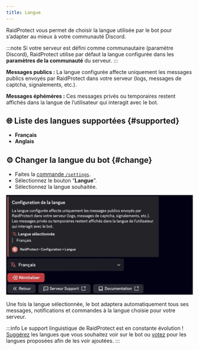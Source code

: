 ```yaml
---
title: Langue
---
```


RaidProtect vous permet de choisir la langue utilisée par le bot pour s’adapter au mieux à votre communauté Discord.

:::note
Si votre serveur est défini comme communautaire (paramètre Discord), RaidProtect utilise par défaut la langue configurée dans les **paramètres de la communauté** du serveur.
:::

**Messages publics :** La langue configurée affecte uniquement les messages publics envoyés par RaidProtect dans votre serveur (logs, messages de captcha, signalements, etc.).

**Messages éphémères :** Ces messages privés ou temporaires restent affichés dans la langue de l’utilisateur qui interagit avec le bot.

## 🌐 Liste des langues supportées  {#supported}

- **Français**
- **Anglais**

## ⚙️ Changer la langue du bot {#change}

- Faites la [commande `/settings`](./setup.md#settings).
- Sélectionnez le bouton “**Langue**”.
- Sélectionnez la langue souhaitée.

![Capture d'écran paramètre langues](./assets/rp-settings-language.webp)

Une fois la langue sélectionnée, le bot adaptera automatiquement tous ses messages, notifications et commandes à la langue choisie pour votre serveur.

:::info
Le support linguistique de RaidProtect est en constante évolution ! [Suggérez](https://suggestions.raidprotect.bot) les langues que vous souhaitez voir sur le bot ou [votez](https://suggestions.raidprotect.bot) pour les langues proposées afin de les voir ajoutées.
:::